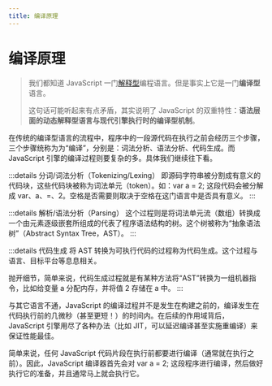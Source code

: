 ```yaml
---
title: 编译原理
---
```


# 编译原理

> 我们都知道 JavaScript 一门[解释型](https://zh.wikipedia.org/wiki/直譯語言)编程语言。但是事实上它是一门**编译型**语言。
> 
> 这句话可能听起来有点矛盾，其实说明了 JavaScript 的双重特性：**语法层面的动态解释型语言​​**与​**​现代引擎执行时的编译型机制**。

在传统的编译型语言的流程中，程序中的一段源代码在执行之前会经历三个步骤，三个步骤统称为为“编译”，分别是：词法分析、语法分析、代码生成。而 JavaScript 引擎的编译过程则要复杂的多。具体我们继续往下看。

:::details 分词/词法分析（Tokenizing/Lexing）
即源码字符串被分割成有意义的代码块，这些代码块被称为词法单元（token）。如：var a = 2; 这段代码会被分解成 var、a、=、2。空格是否需要则取决于空格在这门语言中是否具有意义。
:::

:::details 解析/语法分析（Parsing）
这个过程则是将词法单元流（数组）转换成一个由元素逐级嵌套所组成的代表了程序语法结构的树。这个树被称为“抽象语法树”（Abstract Syntax Tree，AST）。
:::

:::details 代码生成
将 AST 转换为可执行代码的过程称为代码生成。这个过程与语言、目标平台等息息相关。

抛开细节，简单来说，代码生成过程就是有某种方法将“AST”转换为一组机器指令，比如给变量 a 分配内存，并将值 2 存储在 a 中。
:::

与其它语言不通，JavaScript 的编译过程并不是发生在构建之前的，编译发生在代码执行前的几微秒（甚至更短！）的时间内。在后续的作用域背后，JavaScript 引擎用尽了各种办法（比如 JIT，可以延迟编译甚至实施重编译）来保证性能最佳。

简单来说，任何 JavaScript 代码片段在执行前都要进行编译（通常就在执行之前）。因此，JavaScript 编译器首先会对 var a = 2; 这段程序进行编译，然后做好执行它的准备，并且通常马上就会执行它。